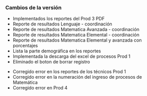 <h3>Cambios de la versión</h3>

<ul>
    <li>Implementados los reportes del Prod 3 PDF</li>
    <li>Reporte de resultados Lenguaje - coordinación</li>
    <li>Reporte de resultados Matematica Avanzada - coordinación</li>
    <li>Reporte de resultados Matematica Elemental - coordinación</li>
    <li>Reporte de resultados Matematica Elemental y avanzada con porcentajes</li>
    <li>Lista la parte demográfica en los reportes</li>
    <li>Implementada la descarga del excel de procesos Prod 1</li>
    <li>Eliminado el boton de borrar registro</li>
</ul>     

<ul>
    <li>Corregido error en los reportes de los técnicos Prod 1</li>
    <li>Corregido error en la numeración del ingreso de procesos de Matemática</li>
    <li>Corregido error en Prod 4</li>
</ul>